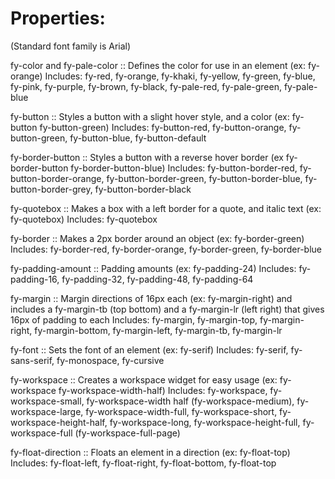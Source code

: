 # Properties:
(Standard font family is Arial)

fy-color and fy-pale-color :: Defines the color for use in an element (ex: fy-orange)
Includes: fy-red, fy-orange, fy-khaki, fy-yellow, fy-green, fy-blue, fy-pink, fy-purple, fy-brown, fy-black, fy-pale-red, fy-pale-green, fy-pale-blue

fy-button :: Styles a button with a slight hover style, and a color (ex: fy-button fy-button-green)
Includes: fy-button-red, fy-button-orange, fy-button-green, fy-button-blue, fy-button-default

fy-border-button :: Styles a button with a reverse hover border (ex fy-border-button fy-border-button-blue)
Includes: fy-button-border-red, fy-button-border-orange, fy-button-border-green, fy-button-border-blue, fy-button-border-grey, fy-button-border-black

fy-quotebox :: Makes a box with a left border for a quote, and italic text (ex: fy-quotebox)
Includes: fy-quotebox

fy-border :: Makes a 2px border around an object (ex: fy-border-green)
Includes: fy-border-red, fy-border-orange, fy-border-green, fy-border-blue

fy-padding-amount :: Padding amounts (ex: fy-padding-24)
Includes: fy-padding-16, fy-padding-32, fy-padding-48, fy-padding-64

fy-margin :: Margin directions of 16px each (ex: fy-margin-right) and includes a fy-margin-tb (top bottom) and a fy-margin-lr (left right) that gives 16px of padding to each
Includes: fy-margin, fy-margin-top, fy-margin-right, fy-margin-bottom, fy-margin-left, fy-margin-tb, fy-margin-lr

fy-font :: Sets the font of an element (ex: fy-serif)
Includes: fy-serif, fy-sans-serif, fy-monospace, fy-cursive

fy-workspace :: Creates a workspace widget for easy usage (ex: fy-workspace fy-workspace-width-half)
Includes: fy-workspace, fy-workspace-small, fy-workspace-width half (fy-workspace-medium), fy-workspace-large, fy-workspace-width-full, fy-workspace-short, fy-workspace-height-half, fy-workspace-long, fy-workspace-height-full, fy-workspace-full (fy-workspace-full-page)

fy-float-direction :: Floats an element in a direction (ex: fy-float-top)
Includes: fy-float-left, fy-float-right, fy-float-bottom, fy-float-top
